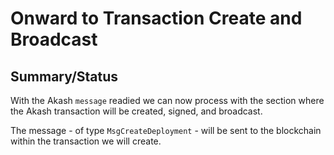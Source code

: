 # Onward to Transaction Create and Broadcast

## Summary/Status

With the Akash `message` readied we can now process with the section where the Akash transaction will be created, signed, and broadcast.

The message - of type `MsgCreateDeployment` - will be sent to the blockchain within the transaction we will create.
